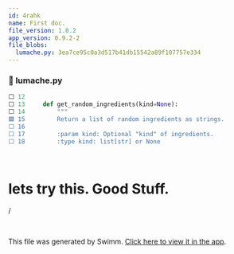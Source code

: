 ```yaml
---
id: 4rahk
name: First doc.
file_version: 1.0.2
app_version: 0.9.2-2
file_blobs:
  lumache.py: 3ea7ce95c0a3d517b41db15542a89f107757e334
---
```




<!-- NOTE-swimm-snippet: the lines below link your snippet to Swimm -->
### 📄 lumache.py
```python
⬜ 12     
⬜ 13     def get_random_ingredients(kind=None):
⬜ 14         """
🟩 15         Return a list of random ingredients as strings.
⬜ 16     
⬜ 17         :param kind: Optional "kind" of ingredients.
⬜ 18         :type kind: list[str] or None
```

<br/>

# lets try this. Good Stuff.

/




<br/>

This file was generated by Swimm. [Click here to view it in the app](https://app.swimm.io/repos/Z2l0aHViJTNBJTNBcnRkLXRlc3QlM0ElM0Fhc2h2aW4tc2hhcm1h/docs/4rahk).